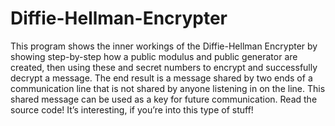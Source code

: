 # Diffie-Hellman-Encrypter

This program shows the inner workings of the Diffie-Hellman Encrypter by showing step-by-step how a public modulus and public generator are created, then using these and secret numbers to encrypt and successfully decrypt a message. The end result is a message shared by two ends of a communication line that is not shared by anyone listening in on the line. This shared message can be used as a key for future communication. Read the source code! It’s interesting, if you’re into this type of stuff!